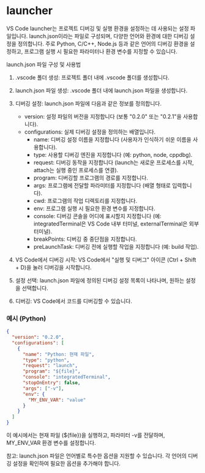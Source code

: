 # launcher

VS Code launcher는 프로젝트 디버깅 및 실행 환경을 설정하는 데 사용되는 설정 파일입니다. launch.json이라는 파일로 구성되며, 다양한 언어와 환경에 대한 디버깅 설정을 정의합니다. 주로 Python, C/C++, Node.js 등과 같은 언어의 디버깅 환경을 설정하고, 프로그램 실행 시 필요한 파라미터나 환경 변수를 지정할 수 있습니다.

launch.json 파일 구성 및 사용법

1. .vscode 폴더 생성: 프로젝트 폴더 내에 .vscode 폴더를 생성합니다.
1. launch.json 파일 생성: .vscode 폴더 내에 launch.json 파일을 생성합니다.

1. 디버깅 설정: launch.json 파일에 다음과 같은 정보를 정의합니다.
    * version: 설정 파일의 버전을 지정합니다 (보통 "0.2.0" 또는 "0.2.1"을 사용합니다).
    * configurations: 실제 디버깅 설정을 정의하는 배열입니다.
      * name: 디버깅 설정 이름을 지정합니다 (사용자가 인식하기 쉬운 이름을 사용합니다).
      * type: 사용할 디버깅 엔진을 지정합니다 (예: python, node, cppdbg).
      * request: 디버깅 동작을 지정합니다 (launch는 새로운 프로세스를 시작, attach는 실행 중인 프로세스를 연결).
      * program: 디버깅할 프로그램의 경로를 지정합니다.
      * args: 프로그램에 전달할 파라미터를 지정합니다 (배열 형태로 입력합니다).
      * cwd: 프로그램의 작업 디렉토리를 지정합니다.
      * env: 프로그램 실행 시 필요한 환경 변수를 지정합니다.
      * console: 디버깅 콘솔을 어디에 표시할지 지정합니다 (예: integratedTerminal은 VS Code 내부 터미널, externalTerminal은 외부 터미널).
      * breakPoints: 디버깅 중 중단점을 지정합니다.
      * preLaunchTask: 디버깅 전에 실행할 작업을 지정합니다 (예: build 작업).

1. VS Code에서 디버깅 시작: VS Code에서 "실행 및 디버그" 아이콘 (Ctrl + Shift + D)을 눌러 디버깅을 시작합니다.
1. 설정 선택: launch.json 파일에 정의된 디버깅 설정 목록이 나타나며, 원하는 설정을 선택합니다.
1. 디버깅: VS Code에서 코드를 디버깅할 수 있습니다.

### 예시 (Python)

```json
{
  "version": "0.2.0",
  "configurations": [
    {
      "name": "Python: 현재 파일",
      "type": "python",
      "request": "launch",
      "program": "${file}",
      "console": "integratedTerminal",
      "stopOnEntry": false,
      "args": ["-v"],
      "env": {
        "MY_ENV_VAR": "value"
      }
    }
  ]
}
```

이 예시에서는 현재 파일 (${file})을 실행하고, 파라미터 -v를 전달하며, MY_ENV_VAR 환경 변수를 설정합니다.

참고: launch.json 파일은 언어별로 특수한 옵션을 지원할 수 있습니다. 각 언어의 디버깅 설정을 확인하여 필요한 옵션을 추가해야 합니다.
